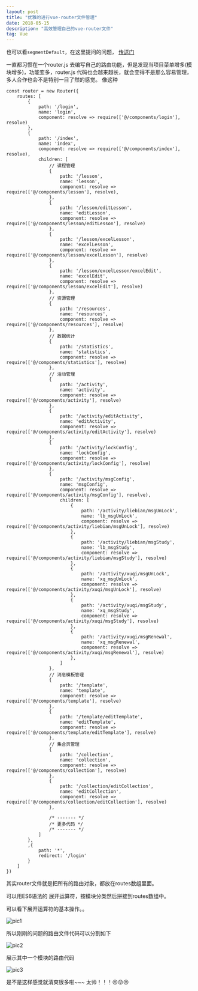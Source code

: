 ```yaml
---
layout: post
title: "优雅的进行vue-router文件管理"
date: 2018-05-15
description: "高效管理自己的vue-router文件"
tag: Vue
---   
```

也可以看`segmentDefault`，在这里提问的问题， [传送门](https://segmentfault.com/q/1010000014959830)

一直都习惯在一个router.js 去编写自己的路由功能，但是发现当项目菜单增多(模块增多)，功能变多，router.js 代码也会越来越长，就会变得不是那么容易管理，多人合作也会不是特别一目了然的感觉。
像这种

    const router = new Router({
        routes: [
            {
                path: '/login',
                name: 'login',
                component: resolve => require(['@/components/login'], resolve)
            },
            {
                path: '/index',
                name: 'index',
                component: resolve => require(['@/components/index'], resolve),
                children: [
                    // 课程管理
                    {
                        path: '/lesson',
                        name: 'lesson',
                        component: resolve => require(['@/components/lesson'], resolve),
                    },
                    {
                        path: '/lesson/editLesson',
                        name: 'editLesson',
                        component: resolve => require(['@/components/lesson/editLesson'], resolve)
                    },
                    {
                        path: '/lesson/excelLesson',
                        name: 'excelLesson',
                        component: resolve => require(['@/components/lesson/excelLesson'], resolve)
                    },
                    {
                        path: '/lesson/excelLesson/excelEdit',
                        name: 'excelEdit',
                        component: resolve => require(['@/components/lesson/excelEdit'], resolve)
                    },
                    // 资源管理
                    {
                        path: '/resources',
                        name: 'resources',
                        component: resolve => require(['@/components/resources'], resolve)
                    },
                    // 数据统计
                    {
                        path: '/statistics',
                        name: 'statistics',
                        component: resolve => require(['@/components/statistics'], resolve)
                    },
                    // 活动管理
                    {
                        path: '/activity',
                        name: 'activity',
                        component: resolve => require(['@/components/activity'], resolve)
                    },
                    {
                        path: '/activity/editActivity',
                        name: 'editActivity',
                        component: resolve => require(['@/components/activity/editActivity'], resolve)
                    },
                    {
                        path: '/activity/lockConfig',
                        name: 'lockConfig',
                        component: resolve => require(['@/components/activity/lockConfig'], resolve)
                    },
                    {
                        path: '/activity/msgConfig',
                        name: 'msgConfig',
                        component: resolve => require(['@/components/activity/msgConfig'], resolve),
                        children: [
                            {
                                path: '/activity/liebian/msgUnLock',
                                name: 'lb_msgUnLock',
                                component: resolve => require(['@/components/activity/liebian/msgUnLock'], resolve)
                            },
                            {
                                path: '/activity/liebian/msgStudy',
                                name: 'lb_msgStudy',
                                component: resolve => require(['@/components/activity/liebian/msgStudy'], resolve)
                            },
                            {
                                path: '/activity/xuqi/msgUnLock',
                                name: 'xq_msgUnLock',
                                component: resolve => require(['@/components/activity/xuqi/msgUnLock'], resolve)
                            },
                            {
                                path: '/activity/xuqi/msgStudy',
                                name: 'xq_msgStudy',
                                component: resolve => require(['@/components/activity/xuqi/msgStudy'], resolve)
                            },
                            {
                                path: '/activity/xuqi/msgRenewal',
                                name: 'xq_msgRenewal',
                                component: resolve => require(['@/components/activity/xuqi/msgRenewal'], resolve)
                            },
                        ]
                    },
                    // 消息模板管理
                    {
                        path: '/template',
                        name: 'template',
                        component: resolve => require(['@/components/template'], resolve)
                    },
                    {
                        path: '/template/editTemplate',
                        name: 'editTemplate',
                        component: resolve => require(['@/components/template/editTemplate'], resolve)
                    },
                    // 集合页管理
                    {
                        path: '/collection',
                        name: 'collection',
                        component: resolve => require(['@/components/collection'], resolve)
                    },
                    {
                        path: '/collection/editCollection',
                        name: 'editCollection',
                        component: resolve => require(['@/components/collection/editCollection'], resolve)
                    },

                    /* ------- */
                    /* 更多代码 */
                    /* ------- */
                ]
            }, 
            ,{
                path: '*',
                redirect: '/login'
            }
        ]
    })

其实router文件就是把所有的路由对象，都放在routes数组里面。

可以用ES6语法的 展开运算符，按模块分类然后拼接到routes数组中。

可以看下展开运算符的基本操作。。

![pic1](https://segmentfault.com/img/bVbaXN1?w=313&h=352)

所以刚刚的问题的路由文件代码可以分割如下

![pic2](https://segmentfault.com/img/bVbaXTe?w=1068&h=831)

展示其中一个模块的路由代码

![pic3](https://segmentfault.com/img/bVbaXSa?w=1124&h=921)

是不是这样感觉就清爽很多啦~~~ 太帅！！！😝😝😝